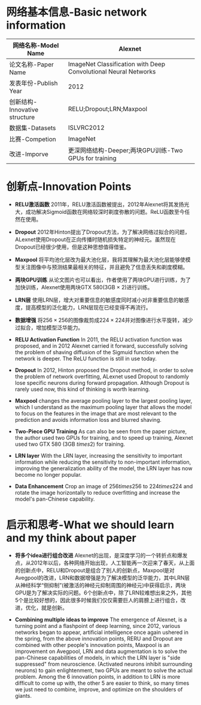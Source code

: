 ﻿# 网络基本信息-Basic network information
| 网络名称-Model Name           | Alexnet                                                         |
|-------------------------------|-----------------------------------------------------------------|
| 论文名称-Paper Name           | ImageNet Classification with Deep Convolutional Neural Networks |
| 发表年份-Publish Year         | 2012                                                            |
| 创新结构-Innovative structure | RELU;Dropout;LRN;Maxpool                                                     |
| 数据集-Datasets               | ISLVRC2012                                                      |
| 比赛-Competion                | ImageNet                                                        |
| 改进-Imporve                  | 更深网络结构-Deeper;两块GPU训练-Two GPUs for training           |


# 创新点-Innovation Points
- **RELU激活函数** 2011年，RELU激活函数被提出，2012年Alexnet将其发扬光大，成功解决Sigmoid函数在网络较深时剃度弥散的问题。ReLU函数至今任然在使用。

- **Dropout** 2012年Hinton提出了Dropout方法，为了解决网络过拟合的问题，ALexnet使用Dropout在正向传播时随机损失特定的神经元。虽然现在Dropout已经很少使用，但是这种思想值得借鉴。

- **Maxpool** 将平均池化层改为最大池化层，我将其理解为最大池化层能够使模型关注图像中与预测结果最相关的特征，并且避免了信息丢失和剃度模糊。

- **两块GPU训练** 从论文图片也可以看出，作者使用了两块GPU进行训练，为了加快训练，Alexnet使用两块GTX 580(3GB $\times$ 2)进行训练。

- **LRN层** 使用LRN层，增大对重要信息的敏感度同时减小对非重要信息的敏感度，提高模型的泛化能力，LRN层现在已经变得不再流行。

- **数据增强** 将$256 \times 256$的图像裁剪成$224\times 224$并对图像进行水平旋转，减少过拟合，增加模型泛华能力。

- **RELU Activation Function** In 2011, the RELU activation function was proposed, and in 2012 Alexnet carried it forward, successfully solving the problem of shaving diffusion of the Sigmuid function when the network is deeper. The ReLU function is still in use today.

- **Dropout** In 2012, Hinton proposed the Dropout method, in order to solve the problem of network overfitting, ALexnet used Dropout to randomly lose specific neurons during forward propagation. Although Dropout is rarely used now, this kind of thinking is worth learning.

- **Maxpool** changes the average pooling layer to the largest pooling layer, which I understand as the maximum pooling layer that allows the model to focus on the features in the image that are most relevant to the prediction and avoids information loss and blurred shaving.

- **Two-Piece GPU Training** As can also be seen from the paper picture, the author used two GPUs for training, and to speed up training, Alexnet used two GTX 580 (3GB $times$2) for training.

- **LRN layer** With the LRN layer, increasing the sensitivity to important information while reducing the sensitivity to non-important information, improving the generalization ability of the model, the LRN layer has now become no longer popular.

- **Data Enhancement** Crop an image of $256 times 256$ to $224times 224$ and rotate the image horizontally to reduce overfitting and increase the model's pan-Chinese capability.


# 启示和思考-What we should learn and my think about paper
- **将多个idea进行组合改进** Alexnet的出现，是深度学习的一个转折点和爆发点，从2012年以后，各种网络开始出现，人工智能再一次迎来了春天，从上面的创新点中，RELU和Dropout是组合了别人的创新点，Maxpool是对Avegpool的改进，LRN和数据增强是为了解决模型的泛华能力，其中LRN层从神经科学“侧抑制”(被激活的神经元抑制周围的神经元)中获得启示，两块GPU是为了解决实际的问题。6个创新点中，除了LRN较难想出来之外，其他5个是比较好想的，因此很多时候我们仅仅需要巨人的肩膀上进行组合，改进，优化，就是创新。

- **Combining multiple ideas to improve** The emergence of Alexnet, is a turning point and a flashpoint of deep learning, since 2012, various networks began to appear, artificial intelligence once again ushered in the spring, from the above innovation points, RERU and Dropout are combined with other people's innovation points, Maxpool is an improvement on Avegpool, LRN and data augmentation is to solve the pan-Chinese capabilities of models, in which the LRN layer is "side suppressed" from neuroscience. (Activated neurons inhibit surrounding neurons) to gain enlightenment, two GPUs are meant to solve the actual problem. Among the 6 innovation points, in addition to LRN is more difficult to come up with, the other 5 are easier to think, so many times we just need to combine, improve, and optimize on the shoulders of giants.


